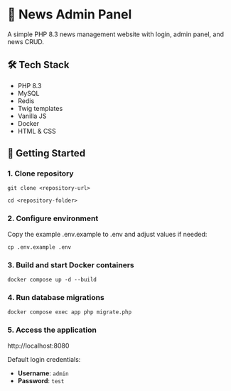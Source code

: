 # 📰 News Admin Panel

A simple PHP 8.3 news management website with login, admin panel, and news CRUD.

## 🛠 Tech Stack

- PHP 8.3
- MySQL
- Redis
- Twig templates
- Vanilla JS
- Docker
- HTML & CSS

## 🚀 Getting Started

### 1. Clone repository

`git clone <repository-url>`

`cd <repository-folder>`

### 2. Configure environment

Copy the example .env.example to .env and adjust values if needed:

`cp .env.example .env`

### 3. Build and start Docker containers
`docker compose up -d --build`

### 4. Run database migrations
`docker compose exec app php migrate.php`

### 5. Access the application
http://localhost:8080

Default login credentials:

- **Username**: `admin`
- **Password**: `test`